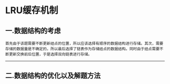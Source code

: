 # LRU缓存机制

## 一.数据结构的考虑
    首先由于该题需要不断更新结点的位置，所以应该选择有顺序的数据结构进行存储。其次，需要存储的数据量是不确定的，所以最后选择了链表作为存储结点的数据结构。同时由于结点需要不断更新交换前后位置，于是选择双向链表进行存储。
***
## 二.数据结构的优化以及解题方法

